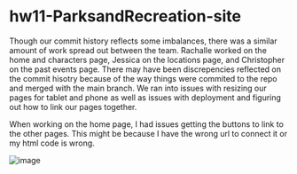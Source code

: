 # hw11-ParksandRecreation-site

Though our commit history reflects some imbalances, there was a similar amount of work spread out between the team. Rachalle worked on the home and characters page, Jessica on the locations page, and Christopher on the past events page. There may have been discrepencies reflected on the commit hisotry because of the way things were commited to the repo and merged with the main branch. We ran into issues with resizing our pages for tablet and phone as well as issues with deployment and figuring out how to link our pages together.

When working on the home page, I had issues getting the buttons to link to the other pages. This might be because I have the wrong url to connect it or my html code is wrong.

![image](https://user-images.githubusercontent.com/112046810/201563707-1afe888d-6b85-4ab7-ba4b-b8216ea2d2c6.png)
